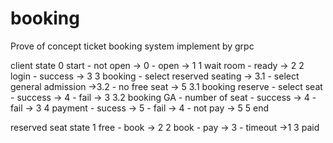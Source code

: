 # booking
Prove of concept ticket booking system implement by grpc

client state
0 start
    - not open -> 0
    - open -> 1
1 wait room
    - ready -> 2
2 login
    - success -> 3
3 booking
    - select reserved seating -> 3.1
    - select general admission ->3.2
    - no free seat -> 5
    3.1 booking reserve - select seat
        - success -> 4
        - fail -> 3
    3.2 booking GA - number of seat
        - success -> 4
        - fail -> 3
4 payment
    - sucess -> 5
    - fail -> 4
    - not pay -> 5
5 end

reserved seat state
1 free
    - book -> 2
2 book
    - pay -> 3
    - timeout ->1
3 paid


